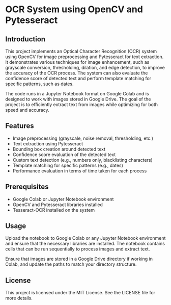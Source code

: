 # OCR System using OpenCV and Pytesseract

## Introduction

This project implements an Optical Character Recognition (OCR) system using OpenCV for image preprocessing and Pytesseract for text extraction. It demonstrates various techniques for image enhancement, such as grayscale conversion, thresholding, dilation, and edge detection, to improve the accuracy of the OCR process. The system can also evaluate the confidence score of detected text and perform template matching for specific patterns, such as dates.

The code runs in a Jupyter Notebook format on Google Colab and is designed to work with images stored in Google Drive. The goal of the project is to efficiently extract text from images while optimizing for both speed and accuracy.

## Features

- Image preprocessing (grayscale, noise removal, thresholding, etc.)
- Text extraction using Pytesseract
- Bounding box creation around detected text
- Confidence score evaluation of the detected text
- Custom text detection (e.g., numbers only, blacklisting characters)
- Template matching for specific patterns (e.g., dates)
- Performance evaluation in terms of time taken for each process

## Prerequisites

- Google Colab or Jupyter Notebook environment
- OpenCV and Pytesseract libraries installed
- Tesseract-OCR installed on the system

## Usage

Upload the notebook to Google Colab or any Jupyter Notebook environment and ensure that the necessary libraries are installed. The notebook contains cells that can be run sequentially to process images and extract text.

Ensure that images are stored in a Google Drive directory if working in Colab, and update the paths to match your directory structure.

## License

This project is licensed under the MIT License. See the LICENSE file for more details.
